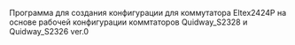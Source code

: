 Программа для создания конфигурации для коммутатора Eltex2424P на основе рабочей конфигурации коммтаторов Quidway_S2328 и Quidway_S2326
ver.0
